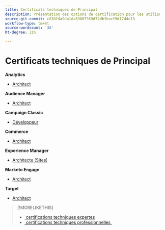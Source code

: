 ```yaml
---
title: Certificats techniques de Principal
description: Présentation des options de certification pour les utilisateurs de Principal
source-git-commit: c830fda9da1da53807369d72dbfbacf9d17d4d13
workflow-type: tm+mt
source-wordcount: '38'
ht-degree: 21%

---
```


# Certificats techniques de Principal


**Analytics**

* [Architect](/help/certifications/aa/aa-m-architect.md) <!--AD0-E207-->

**Audience Manager**

* [Architect](/help/certifications/aam/aam-m-architect.md) <!--AD0-E454-->

**Campaign Classic**

* [Développeur](/help/certifications/acc/acc-m-developer.md) <!--AD0-E328-->

**Commerce**

* [Architect](/help/certifications/ac/ac-m-architect.md) <!--AD0-E718-->

**Experience Manager**

* [Architecte (Sites)](/help/certifications/aem/aem-sites-m-architect.md) <!--AD0-E117-->

**Marketo Engage**

* [Architect](/help/certifications/ame/ame-m-architect.md) <!--AD0-E556-->

**Target**

* [Architect](/help/certifications/at/at-m-architect.md) <!--AD0-E407-->

>[!MORELIKETHIS]
>
>* [&#x200B; certifications techniques expertes](expert.md)
>* [&#x200B; certifications techniques professionnelles &#x200B;](professional.md)
